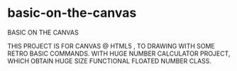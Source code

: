 # basic-on-the-canvas
BASIC ON THE CANVAS

THIS PROJECT IS FOR CANVAS @ HTML5 ,
TO DRAWING WITH SOME RETRO BASIC COMMANDS.
WITH
HUGE NUMBER CALCULATOR PROJECT,
WHICH OBTAIN HUGE SIZE FUNCTIONAL FLOATED NUMBER CLASS.
